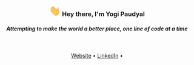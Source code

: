 <h3 align="center"><img src = "https://raw.githubusercontent.com/DillonBaird/DillonBaird/master/wave.gif" width = 30px> Hey there, I'm Yogi Paudyal</h3>
<h5 align="center">Attempting to make the world a better place, one line of code at a time</h5><br/>

<p align="center">
  <a target="_blank" href="https://yogipaudyal.github.io">Website</a> •
  <a target="_blank" href="https://linkedin.com/in/yougansu">LinkedIn</a> •
</p>
